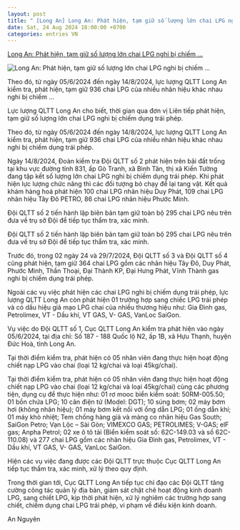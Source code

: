 ```yaml
---
layout: post
title: " [Long An] Long An: Phát hiện, tạm giữ số lượng lớn chai LPG nghi bị chiếm ..."
date: Sat, 24 Aug 2024 18:00:00 +0700
categories: entries VN
---
```

[Long An: Phát hiện, tạm giữ số lượng lớn chai LPG nghi bị chiếm ...](https://thuongtruong.com.vn/news/long-an-phat-hien-tam-giu-so-luong-lon-chai-lpg-nghi-bi-chiem-dung-trai-phep-125701.html)

![Long An: Phát hiện, tạm giữ số lượng lớn chai LPG nghi bị chiếm ...](https://thuongtruong-fileserver.nvcms.net/IMAGES/2024/08/24/20240824171601-401.png)

Theo đó, từ ngày 05/6/2024 đến ngày 14/8/2024, lực lượng QLTT Long An kiểm tra, phát hiện, tạm giữ 936 chai LPG của nhiều nhãn hiệu khác nhau nghi bị chiếm ...

Lực lượng QLTT Long An cho biết, thời gian qua đơn vị Liên tiếp phát hiện, tạm giữ số lượng lớn chai LPG nghi bị chiếm dụng trái phép.

Theo đó, từ ngày 05/6/2024 đến ngày 14/8/2024, lực lượng QLTT Long An kiểm tra, phát hiện, tạm giữ 936 chai LPG của nhiều nhãn hiệu khác nhau nghi bị chiếm dụng trái phép.

Ngày 14/8/2024, Đoàn kiểm tra Đội QLTT số 2 phát hiện trên bãi đất trống tại khu vực đường tỉnh 831, ấp Gò Tranh, xã Bình Tân, thị xã Kiến Tường đang tập kết số lượng lớn chai LPG nghi bị chiếm dụng trái phép. Khi phát hiện lực lượng chức năng thì các đối tượng bỏ chạy để lại tang vật. Kết quả khám hàng hoá phát hiện 100 chai LPG nhãn hiệu Duy Phát, 109 chai LPG nhãn hiệu Tây Đô PETRO, 86 chai LPG nhãn hiệu Phước Minh.

Đội QLTT số 2 tiến hành lập biên bản tạm giữ toàn bộ 295 chai LPG nêu trên đưa về trụ sở Đội để tiếp tục thẩm tra, xác minh.

Đội QLTT số 2 tiến hành lập biên bản tạm giữ toàn bộ 295 chai LPG nêu trên đưa về trụ sở Đội để tiếp tục thẩm tra, xác minh.

Trước đó, trong 02 ngày 24 và 29/7/2024, Đội QLTT số 3 và Đội QLTT số 4 cũng phát hiện, tạm giữ 364 chai LPG gồm các nhãn hiệu Tây Đô, Duy Phát, Phước Minh, Thần Thoại, Đại Thành KP, Đại Hưng Phát, Vĩnh Thành gas nghi bị chiếm dụng trái phép.

Ngoài các vụ việc phát hiện các chai LPG nghi bị chiếm dụng trái phép, lực lượng QLTT Long An còn phát hiện 01 trường hợp sang chiếc LPG trái phép và có dấu hiệu giả mạo LPG chai của nhiều thương hiệu như: Gia Đình gas, Petrolimex, VT - Dầu khí, VT GAS, V- GAS, VanLoc SaiGon.

Vụ việc do Đội QLTT số 1, Cục QLTT Long An kiểm tra phát hiện vào ngày 05/6/2024, tại địa chỉ: Số 187 - 188 Quốc lộ N2, ấp 1B, xã Hựu Thạnh, huyện Đức Hoà, tỉnh Long An.

Tại thời điểm kiểm tra, phát hiện có 05 nhân viên đang thực hiện hoạt động chiết nạp LPG vào chai (loại 12 kg/chai và loại 45kg/chai).

Tại thời điểm kiểm tra, phát hiện có 05 nhân viên đang thực hiện hoạt động chiết nạp LPG vào chai (loại 12 kg/chai và loại 45kg/chai) cùng các phương tiện, dụng cụ để thực hiện như: 01 rơ mooc biển kiểm soát: 50RM-005.50; 01 bồn chứa LPG; 10 cân điện tử (Model: DGT); 10 súng bơm; 02 máy bơm hơi (không nhãn hiệu); 01 máy bơm kết nối với ống dẫn LPG; 01 ống dẫn khí; 01 máy khò nhiệt; Tem chống hàng giả và màng co nhãn hiệu Gas South; SaiGon Petro; Vạn Lộc – Sài Gòn; VIMEXCO GAS; PETROLIMES; V-GAS; elF gas; Anpha Petrol; 02 xe ô tô tải (Biển kiểm soát số: 62C-149.03 và số 62C-110.08) và 277 chai LPG gồm các nhãn hiệu Gia Đình gas, Petrolimex, VT - Dầu khí, VT GAS, V- GAS, VanLoc SaiGon.

Hiện các vụ việc đang được các Đội QLTT trực thuộc Cục QLTT Long An tiếp tục thẩm tra, xác minh, xử lý theo quy định.

Trong thời gian tới, Cục QLTT Long An tiếp tục chỉ đạo các Đội QLTT tăng cường công tác quản lý địa bàn, giám sát chặt chẽ hoạt động kinh doanh LPG, sang chiết LPG, kịp thời phát hiện, xử lý nghiêm các trường hợp sang chiết, chiếm dụng chai LPG trái phép, vi phạm về điều kiện kinh doanh.

An Nguyên

